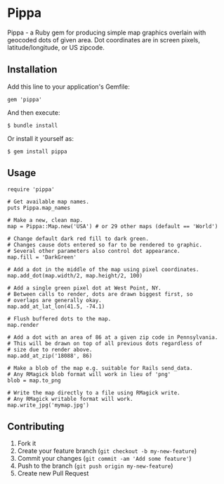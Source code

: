 # Pippa

Pippa - a Ruby gem for producing simple map graphics overlain with
geocoded dots of given area. Dot coordinates are in screen pixels,
latitude/longitude, or US zipcode.

## Installation

Add this line to your application's Gemfile:

    gem 'pippa'

And then execute:

    $ bundle install

Or install it yourself as:

    $ gem install pippa

## Usage

    require 'pippa'

    # Get available map names.
    puts Pippa.map_names

    # Make a new, clean map.
    map = Pippa::Map.new('USA') # or 29 other maps (default == 'World')

    # Change default dark red fill to dark green.
    # Changes cause dots entered so far to be rendered to graphic.
    # Several other parameters also control dot appearance.
    map.fill = 'DarkGreen'

    # Add a dot in the middle of the map using pixel coordinates.
    map.add_dot(map.width/2, map.height/2, 100)

    # Add a single green pixel dot at West Point, NY.
    # Between calls to render, dots are drawn biggest first, so
    # overlaps are generally okay.
    map.add_at_lat_lon(41.5, -74.1)

    # Flush buffered dots to the map.
    map.render

    # Add a dot with an area of 86 at a given zip code in Pennsylvania.
    # This will be drawn on top of all previous dots regardless of
    # size due to render above.
    map.add_at_zip('18088', 86)

    # Make a blob of the map e.g. suitable for Rails send_data.
    # Any RMagick blob format will work in lieu of 'png'
    blob = map.to_png

    # Write the map directly to a file using RMagick write.
    # Any RMagick writable format will work.
    map.write_jpg('mymap.jpg')

## Contributing

1. Fork it
2. Create your feature branch (`git checkout -b my-new-feature`)
3. Commit your changes (`git commit -am 'Add some feature'`)
4. Push to the branch (`git push origin my-new-feature`)
5. Create new Pull Request
